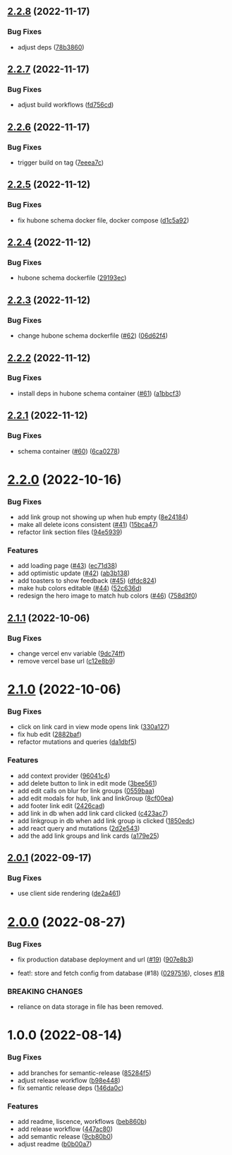 ## [2.2.8](https://github.com/IhsenBouallegue/HubOne/compare/v2.2.7...v2.2.8) (2022-11-17)


### Bug Fixes

* adjust deps ([78b3860](https://github.com/IhsenBouallegue/HubOne/commit/78b386036d77d8daa8129d58d0e4d81a3c59903e))

## [2.2.7](https://github.com/IhsenBouallegue/HubOne/compare/v2.2.6...v2.2.7) (2022-11-17)


### Bug Fixes

* adjust build workflows ([fd756cd](https://github.com/IhsenBouallegue/HubOne/commit/fd756cd3284a491a3c39fb3cdcca3184c72f9ac7))

## [2.2.6](https://github.com/IhsenBouallegue/HubOne/compare/v2.2.5...v2.2.6) (2022-11-17)


### Bug Fixes

* trigger build on tag ([7eeea7c](https://github.com/IhsenBouallegue/HubOne/commit/7eeea7c8554e48793320f83a907d59671d9eefa4))

## [2.2.5](https://github.com/IhsenBouallegue/HubOne/compare/v2.2.4...v2.2.5) (2022-11-12)


### Bug Fixes

* fix hubone schema docker file, docker compose ([d1c5a92](https://github.com/IhsenBouallegue/HubOne/commit/d1c5a926826732395fe0cea271968200c18fe831))

## [2.2.4](https://github.com/IhsenBouallegue/HubOne/compare/v2.2.3...v2.2.4) (2022-11-12)


### Bug Fixes

* hubone schema dockerfile ([29193ec](https://github.com/IhsenBouallegue/HubOne/commit/29193ec42f176ccdd5ce635396c89d4bb5b6495e))

## [2.2.3](https://github.com/IhsenBouallegue/HubOne/compare/v2.2.2...v2.2.3) (2022-11-12)


### Bug Fixes

* change hubone schema dockerfile ([#62](https://github.com/IhsenBouallegue/HubOne/issues/62)) ([06d62f4](https://github.com/IhsenBouallegue/HubOne/commit/06d62f43ce2d6f4e727934529f72b14b62d1c907))

## [2.2.2](https://github.com/IhsenBouallegue/HubOne/compare/v2.2.1...v2.2.2) (2022-11-12)


### Bug Fixes

* install deps in hubone schema container ([#61](https://github.com/IhsenBouallegue/HubOne/issues/61)) ([a1bbcf3](https://github.com/IhsenBouallegue/HubOne/commit/a1bbcf39157268014aff64f76ac2db8eb84af8ae))

## [2.2.1](https://github.com/IhsenBouallegue/HubOne/compare/v2.2.0...v2.2.1) (2022-11-12)


### Bug Fixes

* schema container ([#60](https://github.com/IhsenBouallegue/HubOne/issues/60)) ([6ca0278](https://github.com/IhsenBouallegue/HubOne/commit/6ca0278e8711e2b598f9b058d1eef246e21927f8))

# [2.2.0](https://github.com/IhsenBouallegue/HubOne/compare/v2.1.1...v2.2.0) (2022-10-16)


### Bug Fixes

* add link group not showing up when hub empty ([8e24184](https://github.com/IhsenBouallegue/HubOne/commit/8e241845d2581aec968157e99e52ba20aec4ce3d))
* make all delete icons consistent ([#41](https://github.com/IhsenBouallegue/HubOne/issues/41)) ([15bca47](https://github.com/IhsenBouallegue/HubOne/commit/15bca478559ef46da339253e0005dd5d6beb1d68))
* refactor link section files ([94e5939](https://github.com/IhsenBouallegue/HubOne/commit/94e59399c5cf3fd63c0c376ed5536590555d7c4e))


### Features

* add loading page ([#43](https://github.com/IhsenBouallegue/HubOne/issues/43)) ([ec71d38](https://github.com/IhsenBouallegue/HubOne/commit/ec71d38a6f769ec826a31000b30b7c5abadfc2a6))
* add optimistic update ([#42](https://github.com/IhsenBouallegue/HubOne/issues/42)) ([ab3b138](https://github.com/IhsenBouallegue/HubOne/commit/ab3b13869b95754555be30db057b8de461f76fa2))
* add toasters to show feedback ([#45](https://github.com/IhsenBouallegue/HubOne/issues/45)) ([dfdc824](https://github.com/IhsenBouallegue/HubOne/commit/dfdc8246c70c6da2be2c169b69b32fdeecf12378))
* make hub colors editable ([#44](https://github.com/IhsenBouallegue/HubOne/issues/44)) ([52c636d](https://github.com/IhsenBouallegue/HubOne/commit/52c636dfe6038a877407702e5a9f840d2ef151b5))
* redesign the hero image to match hub colors ([#46](https://github.com/IhsenBouallegue/HubOne/issues/46)) ([758d3f0](https://github.com/IhsenBouallegue/HubOne/commit/758d3f0305a93603034cb220c571296c1b78ea1e))

## [2.1.1](https://github.com/IhsenBouallegue/hub-one/compare/v2.1.0...v2.1.1) (2022-10-06)


### Bug Fixes

* change vercel env variable ([9dc74ff](https://github.com/IhsenBouallegue/hub-one/commit/9dc74ff489c0a325020600737a2f542a6ab67e45))
* remove vercel base url ([c12e8b9](https://github.com/IhsenBouallegue/hub-one/commit/c12e8b9807ef6ab91bba828b9c4760c1011231bb))

# [2.1.0](https://github.com/IhsenBouallegue/hub-one/compare/v2.0.1...v2.1.0) (2022-10-06)


### Bug Fixes

* click on link card in view mode opens link ([330a127](https://github.com/IhsenBouallegue/hub-one/commit/330a127ee23f5a7b6003298acb38099e7a5222ce))
* fix hub edit ([2882baf](https://github.com/IhsenBouallegue/hub-one/commit/2882baf2b2fe3ecb277c5c12b43625790b1b69f0))
* refactor mutations and queries ([da1dbf5](https://github.com/IhsenBouallegue/hub-one/commit/da1dbf517a1762dcdaf7ea312d3ac2c586b8e05f))


### Features

* add context provider ([96041c4](https://github.com/IhsenBouallegue/hub-one/commit/96041c4d7e9b44c02106e175d0d77ee6bbba4914))
* add delete button to link in edit mode ([3bee561](https://github.com/IhsenBouallegue/hub-one/commit/3bee561c3b3efe563a4866fde463690820a4889b))
* add edit calls on blur for link groups ([0559baa](https://github.com/IhsenBouallegue/hub-one/commit/0559baa02834ac57244096591cbc0c3a2189d178))
* add edit modals for hub, link and linkGroup ([8cf00ea](https://github.com/IhsenBouallegue/hub-one/commit/8cf00ea6ccf22a8b82d37905ba2035af1485469d))
* add footer link edit ([2426cad](https://github.com/IhsenBouallegue/hub-one/commit/2426cad8f94cea8af136a2ef2b25440173a74ca8))
* add link in db when add link card clicked ([c423ac7](https://github.com/IhsenBouallegue/hub-one/commit/c423ac7b6f445f67a861c6ba6e251920da318dba))
* add linkgroup in db when add link group is clicked ([1850edc](https://github.com/IhsenBouallegue/hub-one/commit/1850edcfce5839e3e4e728442f630b10d791757e))
* add react query and mutations ([2d2e543](https://github.com/IhsenBouallegue/hub-one/commit/2d2e543e5238273ff276697f231a54d4ce32fa20))
* add the add link groups and link cards ([a179e25](https://github.com/IhsenBouallegue/hub-one/commit/a179e25bbdaf83fb80776eb627fa81deb05c9e7b))

## [2.0.1](https://github.com/IhsenBouallegue/hub-one/compare/v2.0.0...v2.0.1) (2022-09-17)


### Bug Fixes

* use client side rendering ([de2a461](https://github.com/IhsenBouallegue/hub-one/commit/de2a4615bd65362f2a383d520a3eeb7f26ae9a22))

# [2.0.0](https://github.com/IhsenBouallegue/hub-one/compare/v1.0.0...v2.0.0) (2022-08-27)


### Bug Fixes

* fix production database deployment and url ([#19](https://github.com/IhsenBouallegue/hub-one/issues/19)) ([907e8b3](https://github.com/IhsenBouallegue/hub-one/commit/907e8b3ca3a4f93779132ff13bf09360c2029f0c))


* feat!: store and fetch config from database (#18) ([0297516](https://github.com/IhsenBouallegue/hub-one/commit/0297516a466994ab03ca108ec7d254c16699d3e3)), closes [#18](https://github.com/IhsenBouallegue/hub-one/issues/18)


### BREAKING CHANGES

* reliance on data storage in file has been removed.

# 1.0.0 (2022-08-14)


### Bug Fixes

* add branches for semantic-release ([85284f5](https://github.com/IhsenBouallegue/hub-one/commit/85284f55ebcb47ccc481d706609a42fca9f712d3))
* adjust release workflow ([b98e448](https://github.com/IhsenBouallegue/hub-one/commit/b98e44832c7abf5c20abdf0fd8abea67237798de))
* fix semantic release deps ([146da0c](https://github.com/IhsenBouallegue/hub-one/commit/146da0ca3174ee05f78fb70fad21554281d7854b))


### Features

* add readme, liscence, workflows ([beb860b](https://github.com/IhsenBouallegue/hub-one/commit/beb860bf234d374a21481ec210e397fcaa754093))
* add release workflow ([447ac80](https://github.com/IhsenBouallegue/hub-one/commit/447ac8054620da8015e70cc9e61ea003a09bb25e))
* add semantic release ([9cb80b0](https://github.com/IhsenBouallegue/hub-one/commit/9cb80b0782b44a338c8a206651cb885f27ea1b51))
* adjust readme ([b0b00a7](https://github.com/IhsenBouallegue/hub-one/commit/b0b00a705a43ba375023fa6340a9c96a5bb276df))
